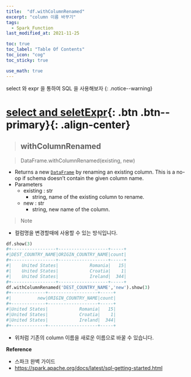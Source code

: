 ```yaml
---
title:  "df.withColumnRenamed"
excerpt: "column 이름 바꾸기"
tags:
  - Spark_Function
last_modified_at: 2021-11-25

toc: true
toc_label: "Table Of Contents"
toc_icon: "cog"
toc_sticky: true

use_math: true
---
```


select 와 expr 을 통하여 SQL 을 사용해보자
{: .notice--warning}

# [select and seletExpr](#link){: .btn .btn--primary}{: .align-center}

> ## withColumnRenamed

> DataFrame.withColumnRenamed(existing, new)

- Returns a new [`DataFrame`](https://spark.apache.org/docs/latest/api/python/reference/api/pyspark.sql.DataFrame.html#pyspark.sql.DataFrame) by renaming an existing column. This is a no-op if schema doesn’t contain the given column name.
- Parameters
  - existing : str
    - string, name of the existing column to rename.
  - new : str
    - string, new name of the column.

> Note

- 컬럼명을 변경할때에 사용할 수 있는 방식입니다.

```python
df.show(3)
#+-----------------+-------------------+-----+
#|DEST_COUNTRY_NAME|ORIGIN_COUNTRY_NAME|count|
#+-----------------+-------------------+-----+
#|    United States|            Romania|   15|
#|    United States|            Croatia|    1|
#|    United States|            Ireland|  344|
#+-----------------+-------------------+-----+
df.withColumnRenamed('DEST_COUNTRY_NAME','new').show(3)
#+-------------+-------------------+-----+
#|          new|ORIGIN_COUNTRY_NAME|count|
#+-------------+-------------------+-----+
#|United States|            Romania|   15|
#|United States|            Croatia|    1|
#|United States|            Ireland|  344|
#+-------------+-------------------+-----+
```

- 위처럼 기존의 column 이름을 새로운 이름으로 바꿀 수 있습니다.

**Reference**

- 스파크 완벽 가이드
- https://spark.apache.org/docs/latest/sql-getting-started.html

